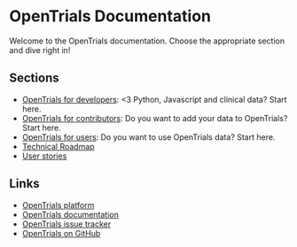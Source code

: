 # OpenTrials Documentation

Welcome to the OpenTrials documentation. Choose the appropriate section and dive right in!

## Sections

- [OpenTrials for developers](developers/): <3 Python, Javascript and clinical data? Start here.
- [OpenTrials for contributors](contributors/): Do you want to add your data to OpenTrials? Start here.
- [OpenTrials for users](users/): Do you want to use OpenTrials data? Start here.
- [Technical Roadmap](extras/roadmap/)
- [User stories](extras/user-stories/)

## Links

- [OpenTrials platform](http://opentrials.net/)
- [OpenTrials documentation](http://docs.opentrials.net/)
- [OpenTrials issue tracker](https://github.com/opentrials/opentrials/issues)
- [OpenTrials on GitHub](https://github.com/opentrials)
